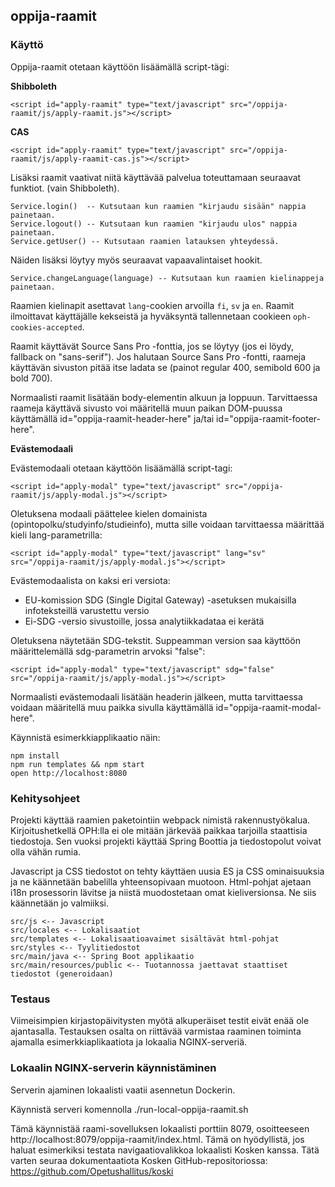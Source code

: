 ## oppija-raamit

### Käyttö

Oppija-raamit otetaan käyttöön lisäämällä script-tägi:

**Shibboleth**

    <script id="apply-raamit" type="text/javascript" src="/oppija-raamit/js/apply-raamit.js"></script>

**CAS**

    <script id="apply-raamit" type="text/javascript" src="/oppija-raamit/js/apply-raamit-cas.js"></script>

Lisäksi raamit vaativat niitä käyttävää palvelua toteuttamaan seuraavat funktiot.
(vain Shibboleth).

    Service.login()  -- Kutsutaan kun raamien "kirjaudu sisään" nappia painetaan.
    Service.logout() -- Kutsutaan kun raamien "kirjaudu ulos" nappia painetaan.
    Service.getUser() -- Kutsutaan raamien latauksen yhteydessä.

Näiden lisäksi löytyy myös seuraavat vapaavalintaiset hookit.

    Service.changeLanguage(language) -- Kutsutaan kun raamien kielinappeja painetaan.

Raamien kielinapit asettavat `lang`-cookien arvoilla `fi`, `sv` ja `en`.
Raamit ilmoittavat käyttäjälle kekseistä ja hyväksyntä tallennetaan cookieen `oph-cookies-accepted`.

Raamit käyttävät Source Sans Pro -fonttia, jos se löytyy (jos ei löydy, fallback on "sans-serif").
Jos halutaan Source Sans Pro -fontti, raameja käyttävän sivuston pitää itse ladata se (painot regular 400, semibold 600 ja bold 700).

Normaalisti raamit lisätään body-elementin alkuun ja loppuun. Tarvittaessa raameja käyttävä sivusto voi
määritellä muun paikan DOM-puussa käyttämällä id="oppija-raamit-header-here" ja/tai id="oppija-raamit-footer-here".

**Evästemodaali**

Evästemodaali otetaan käyttöön lisäämällä script-tagi:

    <script id="apply-modal" type="text/javascript" src="/oppija-raamit/js/apply-modal.js"></script>

Oletuksena modaali päättelee kielen domainista (opintopolku/studyinfo/studieinfo), mutta sille voidaan tarvittaessa määrittää kieli lang-parametrilla:

    <script id="apply-modal" type="text/javascript" lang="sv" src="/oppija-raamit/js/apply-modal.js"></script>

Evästemodaalista on kaksi eri versiota:

- EU-komission SDG (Single Digital Gateway) -asetuksen mukaisilla infoteksteillä varustettu versio
- Ei-SDG -versio sivustoille, jossa analytiikkadataa ei kerätä

Oletuksena näytetään SDG-tekstit. Suppeamman version saa käyttöön määrittelemällä sdg-parametrin arvoksi "false":

    <script id="apply-modal" type="text/javascript" sdg="false" src="/oppija-raamit/js/apply-modal.js"></script>

Normaalisti evästemodaali lisätään headerin jälkeen, mutta tarvittaessa voidaan määritellä muu paikka sivulla käyttämällä id="oppija-raamit-modal-here".

Käynnistä esimerkkiapplikaatio näin:

    npm install
    npm run templates && npm start
    open http://localhost:8080

### Kehitysohjeet

Projekti käyttää raamien paketointiin webpack nimistä rakennustyökalua.
Kirjoitushetkellä OPH:lla ei ole mitään järkevää paikkaa tarjoilla staattisia tiedostoja.
Sen vuoksi projekti käyttää Spring Boottia ja tiedostopolut voivat olla vähän rumia.

Javascript ja CSS tiedostot on tehty käyttäen uusia ES ja CSS ominaisuuksia ja ne käännetään babelilla yhteensopivaan muotoon.
Html-pohjat ajetaan i18n prosessorin lävitse ja niistä muodostetaan omat kieliversionsa. Ne siis käännetään jo valmiiksi.

    src/js <-- Javascript
    src/locales <-- Lokalisaatiot
    src/templates <-- Lokalisaatioavaimet sisältävät html-pohjat
    src/styles <-- Tyylitiedostot
    src/main/java <-- Spring Boot applikaatio
    src/main/resources/public <-- Tuotannossa jaettavat staattiset tiedostot (generoidaan)

### Testaus
Viimeisimpien kirjastopäivitysten myötä alkuperäiset testit eivät enää ole ajantasalla. Testauksen osalta on riittävää varmistaa raaminen toiminta ajamalla esimerkkiaplikaatiota ja lokaalia
NGINX-serveriä. 

### Lokaalin NGINX-serverin käynnistäminen

Serverin ajaminen lokaalisti vaatii asennetun Dockerin.

Käynnistä serveri komennolla ./run-local-oppija-raamit.sh

Tämä käynnistää raami-sovelluksen lokaalisti porttiin 8079, osoitteeseen http://localhost:8079/oppija-raamit/index.html. 
Tämä on hyödyllistä, jos haluat esimerkiksi testata navigaatiovalikkoa lokaalisti Kosken kanssa. Tätä varten seuraa dokumentaatiota Kosken GitHub-repositoriossa: https://github.com/Opetushallitus/koski
